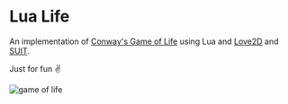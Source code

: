 # Lua Life

An implementation of [Conway's Game of Life](https://en.wikipedia.org/wiki/Conway%27s_Game_of_Life) using Lua and [Love2D](https://love2d.org/) and [SUIT](https://github.com/vrld/suit).

Just for fun :v:

![game of life](https://i.imgur.com/HUF0BPc.png)

